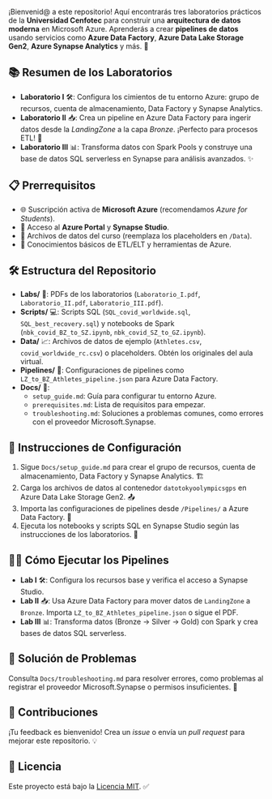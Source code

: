 ¡Bienvenid@ a este repositorio! Aquí encontrarás tres laboratorios prácticos de la **Universidad Cenfotec** para construir una **arquitectura de datos moderna** en Microsoft Azure. Aprenderás a crear **pipelines de datos** usando servicios como **Azure Data Factory**, **Azure Data Lake Storage Gen2**, **Azure Synapse Analytics** y más. 🎉

## 📚 Resumen de los Laboratorios

- **Laboratorio I** 🛠️: Configura los cimientos de tu entorno Azure: grupo de recursos, cuenta de almacenamiento, Data Factory y Synapse Analytics.
- **Laboratorio II** 📥: Crea un pipeline en Azure Data Factory para ingerir datos desde la *LandingZone* a la capa *Bronze*. ¡Perfecto para procesos ETL! 🔄
- **Laboratorio III** 📊: Transforma datos con Spark Pools y construye una base de datos SQL serverless en Synapse para análisis avanzados. ✨

## 📋 Prerrequisitos

- 🌐 Suscripción activa de **Microsoft Azure** (recomendamos *Azure for Students*).
- 🔑 Acceso al **Azure Portal** y **Synapse Studio**.
- 📂 Archivos de datos del curso (reemplaza los placeholders en `/Data`).
- 🧠 Conocimientos básicos de ETL/ELT y herramientas de Azure.

## 🛠️ Estructura del Repositorio

- **Labs/** 📄: PDFs de los laboratorios (`Laboratorio_I.pdf`, `Laboratorio_II.pdf`, `Laboratorio_III.pdf`).
- **Scripts/** 💻: Scripts SQL (`SQL_covid_worldwide.sql`, `SQL_best_recovery.sql`) y notebooks de Spark (`nbk_covid_BZ_to_SZ.ipynb`, `nbk_covid_SZ_to_GZ.ipynb`).
- **Data/** 📈: Archivos de datos de ejemplo (`Athletes.csv`, `covid_worldwide_rc.csv`) o placeholders. Obtén los originales del aula virtual.
- **Pipelines/** 🔗: Configuraciones de pipelines como `LZ_to_BZ_Athletes_pipeline.json` para Azure Data Factory.
- **Docs/** 📖:
  - `setup_guide.md`: Guía para configurar tu entorno Azure.
  - `prerequisites.md`: Lista de requisitos para empezar.
  - `troubleshooting.md`: Soluciones a problemas comunes, como errores con el proveedor Microsoft.Synapse.

## 🚀 Instrucciones de Configuración

1. Sigue `Docs/setup_guide.md` para crear el grupo de recursos, cuenta de almacenamiento, Data Factory y Synapse Analytics. 🏗️
2. Carga los archivos de datos al contenedor `datotokyoolympicsgps` en Azure Data Lake Storage Gen2. 📤
3. Importa las configuraciones de pipelines desde `/Pipelines/` a Azure Data Factory. 🔄
4. Ejecuta los notebooks y scripts SQL en Synapse Studio según las instrucciones de los laboratorios. 💾

## 🏃‍♂️ Cómo Ejecutar los Pipelines

- **Lab I** 🛠️: Configura los recursos base y verifica el acceso a Synapse Studio.
- **Lab II** 📥: Usa Azure Data Factory para mover datos de `LandingZone` a `Bronze`. Importa `LZ_to_BZ_Athletes_pipeline.json` o sigue el PDF.
- **Lab III** 📊: Transforma datos (Bronze → Silver → Gold) con Spark y crea bases de datos SQL serverless.

## 🛑 Solución de Problemas

Consulta `Docs/troubleshooting.md` para resolver errores, como problemas al registrar el proveedor Microsoft.Synapse o permisos insuficientes. 🧰

## 🤝 Contribuciones

¡Tu feedback es bienvenido! Crea un *issue* o envía un *pull request* para mejorar este repositorio. 💡

## 📜 Licencia

Este proyecto está bajo la [Licencia MIT](LICENSE). ✅

